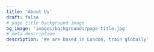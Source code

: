 ```yaml
---
title: 'About Us'
draft: false
# page title background image
bg_image: 'images/backgrounds/page-title.jpg'
# meta description
description: 'We are based in London, train globally'
---
```

